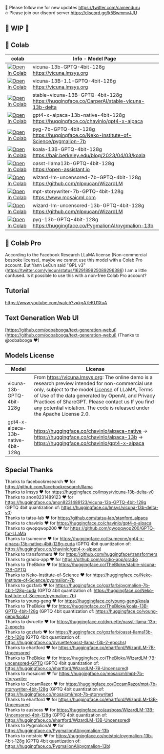 🐣 Please follow me for new updates https://twitter.com/camenduru <br />
🔥 Please join our discord server https://discord.gg/k5BwmmvJJU

## 🚦 WIP 🚦

## 🦒 Colab
| colab | Info - Model Page
| --- | --- |
[![Open In Colab](https://colab.research.google.com/assets/colab-badge.svg)](https://colab.research.google.com/github/camenduru/text-generation-webui-colab/blob/main/vicuna-13b-GPTQ-4bit-128g.ipynb) | vicuna-13b-GPTQ-4bit-128g <br /> https://vicuna.lmsys.org
[![Open In Colab](https://colab.research.google.com/assets/colab-badge.svg)](https://colab.research.google.com/github/camenduru/text-generation-webui-colab/blob/main/vicuna-13B-1.1-GPTQ-4bit-128g.ipynb) | vicuna-13B-1.1-GPTQ-4bit-128g <br /> https://vicuna.lmsys.org
[![Open In Colab](https://colab.research.google.com/assets/colab-badge.svg)](https://colab.research.google.com/github/camenduru/text-generation-webui-colab/blob/main/stable-vicuna-13B-GPTQ-4bit-128g.ipynb) | stable-vicuna-13B-GPTQ-4bit-128g <br /> https://huggingface.co/CarperAI/stable-vicuna-13b-delta
[![Open In Colab](https://colab.research.google.com/assets/colab-badge.svg)](https://colab.research.google.com/github/camenduru/text-generation-webui-colab/blob/main/gpt4-x-alpaca-13b-native-4bit-128g.ipynb) | gpt4-x-alpaca-13b-native-4bit-128g <br /> https://huggingface.co/chavinlo/gpt4-x-alpaca
[![Open In Colab](https://colab.research.google.com/assets/colab-badge.svg)](https://colab.research.google.com/github/camenduru/text-generation-webui-colab/blob/main/pyg-7b-GPTQ-4bit-128g.ipynb) | pyg-7b-GPTQ-4bit-128g <br /> https://huggingface.co/Neko-Institute-of-Science/pygmalion-7b
[![Open In Colab](https://colab.research.google.com/assets/colab-badge.svg)](https://colab.research.google.com/github/camenduru/text-generation-webui-colab/blob/main/koala-13B-GPTQ-4bit-128g.ipynb) | koala-13B-GPTQ-4bit-128g <br /> https://bair.berkeley.edu/blog/2023/04/03/koala
[![Open In Colab](https://colab.research.google.com/assets/colab-badge.svg)](https://colab.research.google.com/github/camenduru/text-generation-webui-colab/blob/main/oasst-llama13b-GPTQ-4bit-128g.ipynb) | oasst-llama13b-GPTQ-4bit-128g <br /> https://open-assistant.io
[![Open In Colab](https://colab.research.google.com/assets/colab-badge.svg)](https://colab.research.google.com/github/camenduru/text-generation-webui-colab/blob/main/wizard-lm-uncensored-7b-GPTQ-4bit-128g.ipynb) | wizard-lm-uncensored-7b-GPTQ-4bit-128g <br /> https://github.com/nlpxucan/WizardLM
[![Open In Colab](https://colab.research.google.com/assets/colab-badge.svg)](https://colab.research.google.com/github/camenduru/text-generation-webui-colab/blob/main/mpt-storywriter-7b-GPTQ-4bit-128g.ipynb) | mpt-storywriter-7b-GPTQ-4bit-128g <br /> https://www.mosaicml.com
[![Open In Colab](https://colab.research.google.com/assets/colab-badge.svg)](https://colab.research.google.com/github/camenduru/text-generation-webui-colab/blob/main/wizard-lm-uncensored-13b-GPTQ-4bit-128g.ipynb) | wizard-lm-uncensored-13b-GPTQ-4bit-128g <br /> https://github.com/nlpxucan/WizardLM
[![Open In Colab](https://colab.research.google.com/assets/colab-badge.svg)](https://colab.research.google.com/github/camenduru/text-generation-webui-colab/blob/main/pyg-13b-GPTQ-4bit-128g.ipynb) | pyg-13b-GPTQ-4bit-128g <br /> https://huggingface.co/PygmalionAI/pygmalion-13b

## 🦒 Colab Pro
According to the Facebook Research LLaMA license (Non-commercial bespoke license), maybe we cannot use this model with a Colab Pro account.
But Yann LeCun said "GPL v3" (https://twitter.com/ylecun/status/1629189925089296386) I am a little confused. Is it possible to use this with a non-free Colab Pro account?

## Tutorial
https://www.youtube.com/watch?v=kgA7eKU1XuA

## Text Generation Web UI
[https://github.com/oobabooga/text-generation-webui](https://github.com/oobabooga/text-generation-webui) (Thanks to @oobabooga ❤)

## Models License
| Model | License
| --- | --- |
vicuna-13b-GPTQ-4bit-128g | From https://vicuna.lmsys.org: The online demo is a research preview intended for non-commercial use only, subject to the model [License](https://github.com/facebookresearch/llama/blob/main/MODEL_CARD.md) of LLaMA, Terms of Use of the data generated by OpenAI, and Privacy Practices of ShareGPT. Please contact us If you find any potential violation. The code is released under the Apache License 2.0.
gpt4-x-alpaca-13b-native-4bit-128g | https://huggingface.co/chavinlo/alpaca-native -> https://huggingface.co/chavinlo/alpaca-13b -> https://huggingface.co/chavinlo/gpt4-x-alpaca

## Special Thanks
Thanks to facebookresearch ❤ for https://github.com/facebookresearch/llama <br />
Thanks to lmsys ❤ for https://huggingface.co/lmsys/vicuna-13b-delta-v0 <br />
Thanks to anon8231489123 ❤ for https://huggingface.co/anon8231489123/vicuna-13b-GPTQ-4bit-128g (GPTQ 4bit quantization of: https://huggingface.co/lmsys/vicuna-13b-delta-v0) <br />
Thanks to tatsu-lab ❤ for https://github.com/tatsu-lab/stanford_alpaca <br />
Thanks to chavinlo ❤ for https://huggingface.co/chavinlo/gpt4-x-alpaca <br />
Thanks to qwopqwop200 ❤ for https://github.com/qwopqwop200/GPTQ-for-LLaMa <br />
Thanks to tsumeone ❤ for https://huggingface.co/tsumeone/gpt4-x-alpaca-13b-native-4bit-128g-cuda (GPTQ 4bit quantization of: https://huggingface.co/chavinlo/gpt4-x-alpaca) <br />
Thanks to transformers ❤ for https://github.com/huggingface/transformers <br />
Thanks to gradio-app ❤ for https://github.com/gradio-app/gradio <br />
Thanks to TheBloke ❤ for https://huggingface.co/TheBloke/stable-vicuna-13B-GPTQ <br />
Thanks to Neko-Institute-of-Science ❤ for https://huggingface.co/Neko-Institute-of-Science/pygmalion-7b <br />
Thanks to gozfarb ❤ for https://huggingface.co/gozfarb/pygmalion-7b-4bit-128g-cuda (GPTQ 4bit quantization of: https://huggingface.co/Neko-Institute-of-Science/pygmalion-7b) <br />
Thanks to young-geng ❤ for https://huggingface.co/young-geng/koala <br />
Thanks to TheBloke ❤ for https://huggingface.co/TheBloke/koala-13B-GPTQ-4bit-128g (GPTQ 4bit quantization of: https://huggingface.co/young-geng/koala) <br />
Thanks to dvruette ❤ for https://huggingface.co/dvruette/oasst-llama-13b-2-epochs <br />
Thanks to gozfarb ❤ for https://huggingface.co/gozfarb/oasst-llama13b-4bit-128g (GPTQ 4bit quantization of: https://huggingface.co/dvruette/oasst-llama-13b-2-epochs) <br />
Thanks to ehartford ❤ for https://huggingface.co/ehartford/WizardLM-7B-Uncensored <br />
Thanks to TheBloke ❤ for https://huggingface.co/TheBloke/WizardLM-7B-uncensored-GPTQ (GPTQ 4bit quantization of: https://huggingface.co/ehartford/WizardLM-7B-Uncensored) <br />
Thanks to mosaicml ❤ for https://huggingface.co/mosaicml/mpt-7b-storywriter <br />
Thanks to OccamRazor ❤ for https://huggingface.co/OccamRazor/mpt-7b-storywriter-4bit-128g (GPTQ 4bit quantization of: https://huggingface.co/mosaicml/mpt-7b-storywriter) <br />
Thanks to ehartford ❤ for https://huggingface.co/ehartford/WizardLM-13B-Uncensored <br />
Thanks to ausboss ❤ for https://huggingface.co/ausboss/WizardLM-13B-Uncensored-4bit-128g (GPTQ 4bit quantization of: https://huggingface.co/ehartford/WizardLM-13B-Uncensored) <br />
Thanks to PygmalionAI ❤ for https://huggingface.co/PygmalionAI/pygmalion-13b <br />
Thanks to notstoic ❤ for https://huggingface.co/notstoic/pygmalion-13b-4bit-128g (GPTQ 4bit quantization of: https://huggingface.co/PygmalionAI/pygmalion-13b) <br />